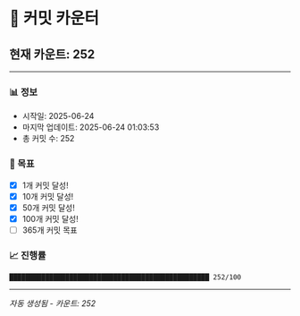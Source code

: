 # 🔢 커밋 카운터

## 현재 카운트: 252

---

### 📊 정보
- 시작일: 2025-06-24
- 마지막 업데이트: 2025-06-24 01:03:53
- 총 커밋 수: 252

### 🎯 목표
- [x] 1개 커밋 달성!
- [x] 10개 커밋 달성!
- [x] 50개 커밋 달성!
- [x] 100개 커밋 달성!
- [ ] 365개 커밋 목표

### 📈 진행률
```
██████████████████████████████████████████████████ 252/100
```

---
*자동 생성됨 - 카운트: 252*
